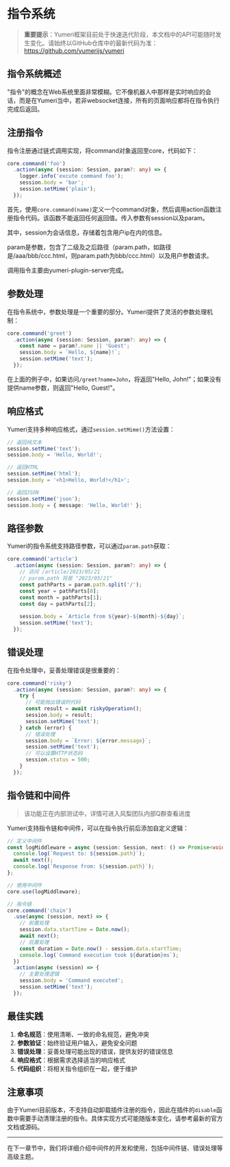 # 指令系统

> **重要提示**：Yumeri框架目前处于快速迭代阶段，本文档中的API可能随时发生变化。请始终以GitHub仓库中的最新代码为准：https://github.com/yumerijs/yumeri

## 指令系统概述

"指令"的概念在Web系统里面非常模糊。它不像机器人中那样是实时响应的会话，而是在Yumeri当中，若非websocket连接，所有的页面响应都将在指令执行完成后返回。

## 注册指令

指令注册通过链式调用实现，将command对象返回至core，代码如下：

```typescript
core.command('foo')
  .action(async (session: Session, param?: any) => {
    logger.info('excute command foo');
    session.body = 'bar';
    session.setMime('plain');
  });
```

首先，使用`core.command(name)`定义一个command对象，然后调用action函数注册指令代码。该函数不能返回任何返回值。传入参数有session以及param。

其中，session为会话信息，存储着包含用户ip在内的信息。

param是参数，包含了二级及之后路径（param.path，如路径是/aaa/bbb/ccc.html，则param.path为bbb/ccc.html）以及用户参数请求。

调用指令主要由yumeri-plugin-server完成。

## 参数处理

在指令系统中，参数处理是一个重要的部分。Yumeri提供了灵活的参数处理机制：

```typescript
core.command('greet')
  .action(async (session: Session, param?: any) => {
    const name = param?.name || 'Guest';
    session.body = `Hello, ${name}!`;
    session.setMime('text');
  });
```

在上面的例子中，如果访问`/greet?name=John`，将返回"Hello, John!"；如果没有提供name参数，则返回"Hello, Guest!"。

## 响应格式

Yumeri支持多种响应格式，通过`session.setMime()`方法设置：

```typescript
// 返回纯文本
session.setMime('text');
session.body = 'Hello, World!';

// 返回HTML
session.setMime('html');
session.body = '<h1>Hello, World!</h1>';

// 返回JSON
session.setMime('json');
session.body = { message: 'Hello, World!' };
```

## 路径参数

Yumeri的指令系统支持路径参数，可以通过`param.path`获取：

```typescript
core.command('article')
  .action(async (session: Session, param?: any) => {
    // 访问 /article/2023/05/21
    // param.path 将是 "2023/05/21"
    const pathParts = param.path.split('/');
    const year = pathParts[0];
    const month = pathParts[1];
    const day = pathParts[2];
    
    session.body = `Article from ${year}-${month}-${day}`;
    session.setMime('text');
  });
```

## 错误处理

在指令处理中，妥善处理错误是很重要的：

```typescript
core.command('risky')
  .action(async (session: Session, param?: any) => {
    try {
      // 可能抛出错误的代码
      const result = await riskyOperation();
      session.body = result;
      session.setMime('text');
    } catch (error) {
      // 错误处理
      session.body = `Error: ${error.message}`;
      session.setMime('text');
      // 可以设置HTTP状态码
      session.status = 500;
    }
  });
```

## 指令链和中间件

> 该功能正在内部测试中，详情可进入风梨团队内部Q群查看进度

Yumeri支持指令链和中间件，可以在指令执行前后添加自定义逻辑：

```typescript
// 定义中间件
const logMiddleware = async (session: Session, next: () => Promise<void>) => {
  console.log(`Request to: ${session.path}`);
  await next();
  console.log(`Response from: ${session.path}`);
};

// 使用中间件
core.use(logMiddleware);

// 指令链
core.command('chain')
  .use(async (session, next) => {
    // 前置处理
    session.data.startTime = Date.now();
    await next();
    // 后置处理
    const duration = Date.now() - session.data.startTime;
    console.log(`Command execution took ${duration}ms`);
  })
  .action(async (session) => {
    // 主要处理逻辑
    session.body = 'Command executed';
    session.setMime('text');
  });
```

## 最佳实践

1. **命名规范**：使用清晰、一致的命名规范，避免冲突
2. **参数验证**：始终验证用户输入，避免安全问题
3. **错误处理**：妥善处理可能出现的错误，提供友好的错误信息
4. **响应格式**：根据需求选择适当的响应格式
5. **代码组织**：将相关指令组织在一起，便于维护

## 注意事项

由于Yumeri目前版本，不支持自动卸载插件注册的指令，因此在插件的`disable`函数中需要手动清理注册的指令。具体实现方式可能随版本变化，请参考最新的官方文档或源码。

---

在下一章节中，我们将详细介绍中间件的开发和使用，包括中间件链、错误处理等高级主题。
